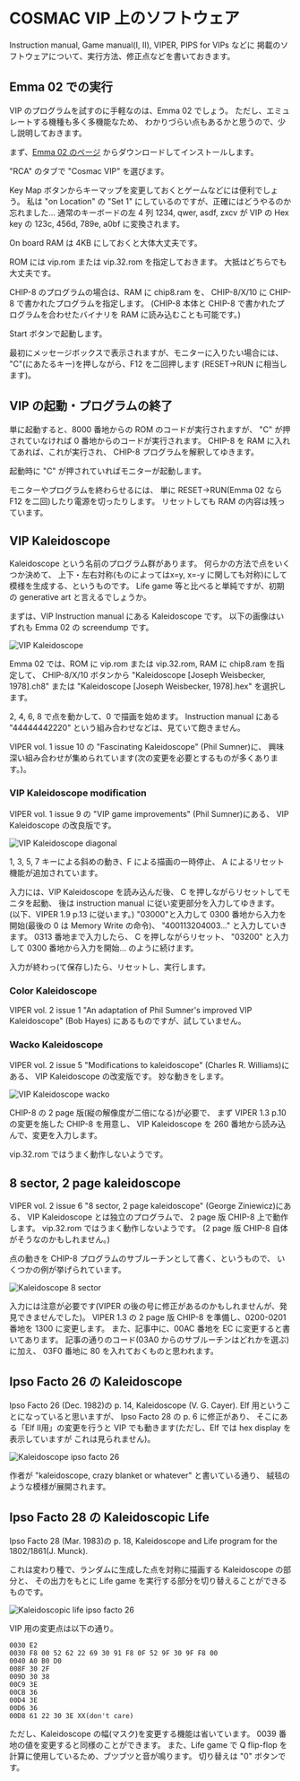 # COSMAC VIP 上のソフトウェア

Instruction manual, Game manual(I, II), VIPER, PIPS for VIPs などに
掲載のソフトウェアについて、実行方法、修正点などを書いておきます。

## Emma 02 での実行


VIP のプログラムを試すのに手軽なのは、Emma 02 でしょう。
ただし、エミュレートする機種も多く多機能なため、
わかりづらい点もあるかと思うので、少し説明しておきます。

まず、[Emma 02 のページ](https://www.emma02.hobby-site.com/)
からダウンロードしてインストールします。

"RCA" のタブで "Cosmac VIP" を選びます。

Key Map ボタンからキーマップを変更しておくとゲームなどには便利でしょう。
私は "on Location" の "Set 1" にしているのですが、正確にはどうやるのか忘れました…
通常のキーボードの左 4 列 1234, qwer, asdf, zxcv が
VIP の Hex key の 123c, 456d, 789e, a0bf に変換されます。

On board RAM は 4KB にしておくと大体大丈夫です。

ROM には vip.rom または vip.32.rom を指定しておきます。
大抵はどちらでも大丈夫です。

CHIP-8 のプログラムの場合は、RAM に chip8.ram を、
CHIP-8/X/10 に CHIP-8 で書かれたプログラムを指定します。
(CHIP-8 本体と CHIP-8 で書かれたプログラムを合わせたバイナリを
RAM に読み込むことも可能です。)

Start ボタンで起動します。

最初にメッセージボックスで表示されますが、モニターに入りたい場合には、
"C"(にあたるキー)を押しながら、F12 を二回押します
(RESET→RUN に相当します)。

## VIP の起動・プログラムの終了

単に起動すると、8000 番地からの ROM のコードが実行されますが、
"C" が押されていなければ 0 番地からのコードが実行されます。
CHIP-8 を RAM に入れてあれば、これが実行され、
CHIP-8 プログラムを解釈してゆきます。

起動時に "C" が押されていればモニターが起動します。

モニターやプログラムを終わらせるには、
単に RESET→RUN(Emma 02 なら F12 を二回)したり電源を切ったりします。
リセットしても RAM の内容は残っています。


## VIP Kaleidoscope

Kaleidoscope という名前のプログラム群があります。
何らかの方法で点をいくつか決めて、
上下・左右対称(ものによってはx=y, x=-y に関しても対称)にして模様を生成する、というものです。
Life game 等と比べると単純ですが、初期の generative art と言えるでしょうか。

まずは、VIP Instruction manual にある Kaleidoscope です。
以下の画像はいずれも Emma 02 の screendump です。

![VIP Kaleidoscope](screenshots/kaleidoscope.png)

Emma 02 では、ROM に vip.rom または vip.32.rom, RAM に chip8.ram を指定して、
CHIP-8/X/10 ボタンから
"Kaleidoscope \[Joseph Weisbecker, 1978\].ch8"
または "Kaleidoscope \[Joseph Weisbecker, 1978\].hex"
を選択します。

2, 4, 6, 8 で点を動かして、0 で描画を始めます。
Instruction manual にある "44444442220" という組み合わせなどは、見ていて飽きません。

VIPER vol. 1 issue 10 の "Fascinating Kaleidoscope" (Phil Sumner)に、
興味深い組み合わせが集められています(次の変更を必要とするものが多くあります。)。


### VIP Kaleidoscope modification 

VIPER vol. 1 issue 9 の "VIP game improvements" (Phil Sumner)にある、
VIP Kaleidoscope の改良版です。

![VIP Kaleidoscope diagonal](screenshots/kaleidoscope_diagonal.png)

1, 3, 5, 7 キーによる斜めの動き、F による描画の一時停止、
A によるリセット機能が追加されています。

入力には、VIP Kaleidoscope を読み込んだ後、
C を押しながらリセットしてモニタを起動、
後は instruction manual に従い変更部分を入力してゆきます。
(以下、VIPER 1.9 p.13 に従います。)
"03000"と入力して 0300 番地から入力を開始(最後の 0 は Memory Write の命令)、
"400113204003..." と入力していきます。
0313 番地まで入力したら、
C を押しながらリセット、
"03200" と入力して 0300 番地から入力を開始… のように続けます。

入力が終わっ(て保存し)たら、リセットし、実行します。

### Color Kaleidoscope

VIPER vol. 2 issue 1 "An adaptation of Phil Sumner's improved VIP Kaleidoscope" (Bob Hayes)
にあるものですが、試していません。	


### Wacko Kaleidoscope

VIPER vol. 2 issue 5 "Modifications to kaleidoscope"  (Charles R. Williams)にある、
VIP Kaleidoscope の改変版です。
妙な動きをします。

![VIP Kaleidoscope wacko](screenshots/kaleidoscope_wacko.png)

CHIP-8 の 2 page 版(縦の解像度が二倍になる)が必要で、
まず VIPER 1.3 p.10 の変更を施した CHIP-8 を用意し、
VIP Kaleidoscope を 260 番地から読み込んで、変更を入力します。

vip.32.rom ではうまく動作しないようです。


## 8 sector, 2 page kaleidoscope

VIPER vol. 2 issue 6 "8 sector, 2 page kaleidoscope" (George Ziniewicz)にある、
VIP Kaleidoscope とは独立のプログラムで、
2 page 版 CHIP-8 上で動作します。
vip.32.rom ではうまく動作しないようです。
(2 page 版 CHIP-8 自体がそうなのかもしれません。)

点の動きを CHIP-8 プログラムのサブルーチンとして書く、というもので、
いくつかの例が挙げられています。

![Kaleidoscope 8 sector](screenshots/kaleidoscope_8sector.png)

入力には注意が必要です(VIPER の後の号に修正があるのかもしれませんが、発見できませんでした)。
VIPER 1.3 の 2 page 版 CHIP-8 を準備し、0200-0201 番地を 1300 に変更します。
また、記事中に、00AC 番地を EC に変更すると書いてあります。
記事の通りのコード(03A0 からのサブルーチンはどれかを選ぶ)に加え、
03F0 番地に 80 を入れておくものと思われます。

## Ipso Facto 26 の Kaleidoscope

Ipso Facto 26 (Dec. 1982)の p. 14, Kaleidoscope (V. G. Cayer). 
Elf 用ということになっていると思いますが、
Ipso Facto 28 の p. 6 に修正があり、
そこにある「Elf II用」の変更を行うと
VIP でも動きます(ただし、Elf では hex display を表示していますが
これは見られません)。

![Kaleidoscope ipso facto 26](screenshots/kaleidoscope_ipsofacto26.png)


作者が "kaleidoscope, crazy blanket or whatever" と書いている通り、
絨毯のような模様が展開されます。


## Ipso Facto 28 の Kaleidoscopic Life

Ipso Facto 28 (Mar. 1983)の p. 18, Kaleidoscope and Life program for the 1802/1861(J. Munck). 

これは変わり種で、ランダムに生成した点を対称に描画する Kaleidoscope の部分と、
その出力をもとに Life game を実行する部分を切り替えることができるものです。

![Kaleidoscopic life ipso facto 26](screenshots/kaleidoscopiclife.png)

VIP 用の変更点は以下の通り。

```
0030 E2 
0030 F8 00 52 62 22 69 30 91 F8 0F 52 9F 30 9F F8 00
0040 A0 B0 D0
008F 30 2F
009D 30 38
00C9 3E
00CB 36
00D4 3E
00D6 36
00D8 61 22 30 3E XX(don't care)
```

ただし、Kaleidoscope の幅(マスク)を変更する機能は省いています。
0039 番地の値を変更すると同様のことができます。
また、Life game で Q flip-flop を計算に使用しているため、ブツブツと音が鳴ります。
切り替えは "0" ボタンです。
